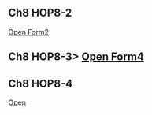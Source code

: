 <!DOCTYPE html>
<html lang="en">
<head>
    <meta charset="UTF-8">
</head>
<body>
    <h2>Ch8 HOP8-2</h2>
    <a class="button" href="myrowspan.html" target="_blank">Open Form2</a>
    <h2>Ch8 HOP8-3>
   <a class="button" href="menu.html" target="_blank">Open Form4</a>
    <h2>Ch8 HOP8-4</h2>
   <a class="button" href="menu2.html" target="_blank">Open </a>
</body>
</html>
